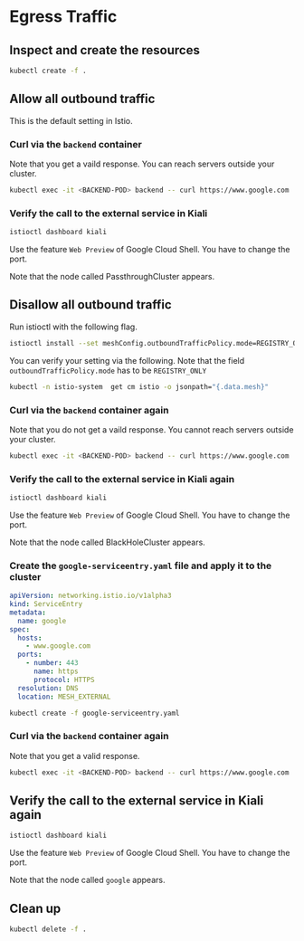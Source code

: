 # Egress Traffic

## Inspect and create the resources

```bash
kubectl create -f .
```

## Allow all outbound traffic

This is the default setting in Istio.

### Curl via the `backend` container

Note that you get a vaild response. You can reach servers outside your cluster.

```bash
kubectl exec -it <BACKEND-POD> backend -- curl https://www.google.com
```

### Verify the call to the external service in Kiali

```bash
istioctl dashboard kiali
```

Use the feature `Web Preview` of Google Cloud Shell. You have to change the port.

Note that the node called PassthroughCluster appears.

## Disallow all outbound traffic

Run istioctl with the following flag.

```bash
istioctl install --set meshConfig.outboundTrafficPolicy.mode=REGISTRY_ONLY
```

You can verify your setting via the following. Note that the field `outboundTrafficPolicy.mode` has to be `REGISTRY_ONLY`

```bash
kubectl -n istio-system  get cm istio -o jsonpath="{.data.mesh}"
```

### Curl via the `backend` container again

Note that you do not get a vaild response. You cannot reach servers outside your cluster.

```bash
kubectl exec -it <BACKEND-POD> backend -- curl https://www.google.com
```

### Verify the call to the external service in Kiali again

```bash
istioctl dashboard kiali
```

Use the feature `Web Preview` of Google Cloud Shell. You have to change the port.

Note that the node called BlackHoleCluster appears.

### Create the `google-serviceentry.yaml` file and apply it to the cluster

```yaml
apiVersion: networking.istio.io/v1alpha3
kind: ServiceEntry
metadata:
  name: google
spec:
  hosts:
    - www.google.com
  ports:
    - number: 443
      name: https
      protocol: HTTPS
  resolution: DNS
  location: MESH_EXTERNAL
```

```bash
kubectl create -f google-serviceentry.yaml
```

### Curl via the `backend` container again

Note that you get a valid response.

```bash
kubectl exec -it <BACKEND-POD> backend -- curl https://www.google.com
```

## Verify the call to the external service in Kiali again

```bash
istioctl dashboard kiali
```

Use the feature `Web Preview` of Google Cloud Shell. You have to change the port.

Note that the node called `google` appears.

## Clean up

```bash
kubectl delete -f .
```
